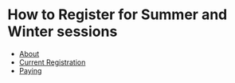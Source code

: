 
# How to Register for Summer and Winter sessions

- [About](summer-winter-VT.md)
- [Current Registration](current-vt-student.md)
- [Paying](paying-summer-winter.md)
